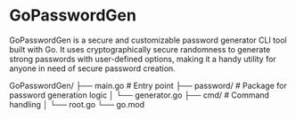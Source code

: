 # GoPasswordGen

GoPasswordGen is a secure and customizable password generator CLI tool built with Go. It uses cryptographically secure randomness to generate strong passwords with user-defined options, making it a handy utility for anyone in need of secure password creation.

GoPasswordGen/
├── main.go # Entry point
├── password/ # Package for password generation logic
│ └── generator.go
├── cmd/ # Command handling
│ └── root.go
└── go.mod
